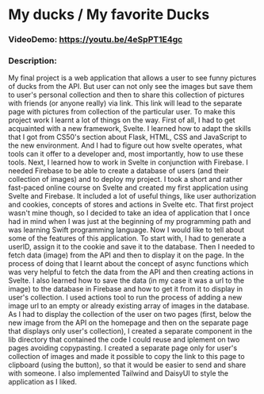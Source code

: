 # My ducks / My favorite Ducks
### VideoDemo: https://youtu.be/4eSpPT1E4gc
### Description: 
My final project is a web application that allows a user to see funny pictures of ducks from the API. But user can not only see the images but save them to user's personal collection and then to share this collection of pictures with friends (or anyone really) via link. This link will lead to the separate page with pictures from collection of the particular user.
To make this project work I learnt a lot of things on the way. First of all, I had to get acquainted with a new framework, Svelte. I learned how to adapt the skills that I got from CS50's section about Flask, HTML, CSS and JavaScript to the new environment. And I had to figure out how svelte operates, what tools can it offer to a developer and, most importantly, how to use these tools. Next, I learned how to work in Svelte in conjunction with Firebase. I needed Firebase to be able to create a database of users (and their collection of images) and to deploy my project. I took a short and rather fast-paced online course on Svelte and created my first application using Svelte and Firebase. It included a lot of useful things, like user authorization and cookies, concepts of stores and actions in Svelte etc. That first project wasn't mine though, so I decided to take an idea of application that I once had in mind when I was just at the beginning of my programming path and was learning Swift programming language.
Now I would like to tell about some of the features of this application. To start with, I had to generate a userID, assign it to the cookie and save it to the database. Then I needed to fetch data (image) from the API and then to display it on the page. In the process of doing that I learnt about the concept of async functions which was very helpful to fetch the data from the API and then creating actions in Svelte.
 I also learned how to save the data (in my case it was a url to the image) to the database in Firebase and how to get it from it to display in user's collection. I used actions tool to run the process of adding a new image url to an empty or already existing array of images in the database. 
 As I had to display the collection of the user on two pages (first, below the new image from the API on the homepage and then on the separate page that displays only user's collection), I created a separate component in the lib directory that contained the code I could reuse and iplement on two pages avoiding copypasting.
 I created a separate page only for user's collection of images and made it possible to copy the link to this page to clipboard (using the button), so that it would be easier to send and share with someone. 
 I also implemented Tailwind and DaisyUI to style the application as I liked. 
 

